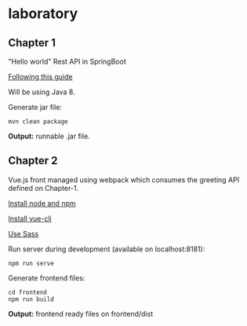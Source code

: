 # laboratory

## Chapter 1

"Hello world" Rest API in SpringBoot

[Following this guide](https://spring.io/guides/gs/rest-service/)

Will be using Java 8.

Generate jar file:

```
mvn clean package
```

**Output:** runnable .jar file.

## Chapter 2

Vue.js front managed using webpack which consumes the greeting API defined on Chapter-1.

[Install node and npm](https://nodejs.org/en/download/package-manager/)

[Install vue-cli](https://cli.vuejs.org/guide/installation.html)

[Use Sass](https://cli.vuejs.org/guide/css.html#pre-processors)

Run server during development (available on localhost:8181):

```
npm run serve
```

Generate frontend files:

```
cd frontend
npm run build
```

**Output:** frontend ready files on frontend/dist
